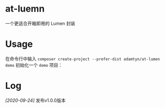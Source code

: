 # at-luemn

一个更适合开箱即用的 Lumen 封装

# Usage

在命令行中输入 `composer create-project --prefer-dist adamtyn/at-lumen demo` 初始化一个 `demo` 项目：

# Log

*[2020-09-24]* 发布v1.0.0版本
